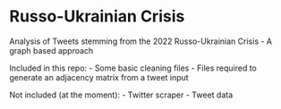# Russo-Ukrainian Crisis

Analysis of Tweets stemming from the 2022 Russo-Ukrainian Crisis
    - A graph based approach

Included in this repo:
    - Some basic cleaning files
    - Files required to generate an adjacency matrix from a tweet input

Not included (at the moment):
    - Twitter scraper
    - Tweet data
